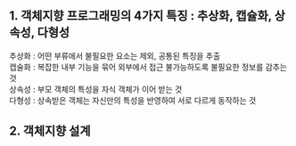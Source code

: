 ## 1. 객체지향 프로그래밍의 4가지 특징 : 추상화, 캡슐화, 상속성, 다형성
추상화 : 어떤 부류에서 불필요한 요소는 제외, 공통된 특징을 추출<br>
캡술화 : 복잡한 내부 기능을 묶어 외부에서 접근 불가능하도록 불필요한 정보를 감추는 것<br>
상속성 : 부모 객체의 특성을 자식 객체가 이어 받는 것<br>
다형성 : 상속받은 객체는 자신만의 특성을 반영하여 서로 다르게 동작하는 것


## 2. 객체지향 설계